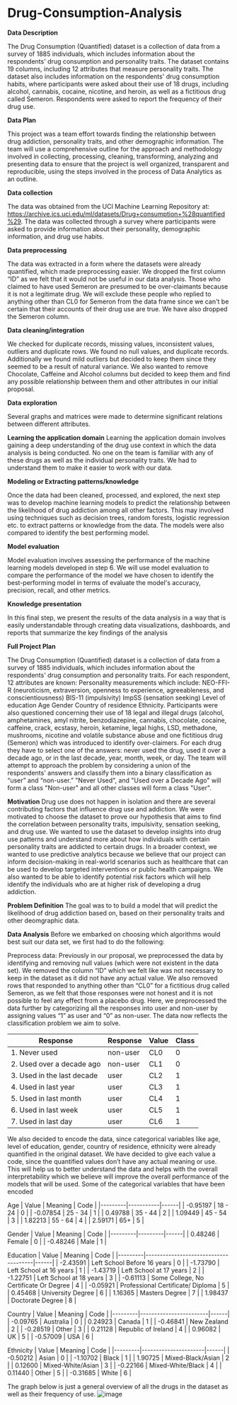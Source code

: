 # Drug-Consumption-Analysis

**Data Description**

The Drug Consumption (Quantified) dataset is a collection of data from a survey of 1885 individuals, which includes information about the respondents' drug consumption and personality traits. The dataset contains 19 columns, including 12 attributes that measure personality traits. 
The dataset also includes information on the respondents' drug consumption habits, where participants were asked about their use of 18 drugs, including alcohol, cannabis, cocaine, nicotine, and heroin, as well as a fictitious drug called Semeron. Respondents were asked to report the frequency of their drug use.

**Data Plan**

This project was a team effort towards finding the relationship between drug addiction, personality traits, and other demographic information. The team will use a comprehensive outline for the approach and methodology involved in collecting, processing, cleaning, transforming, analyzing and presenting data to ensure that the project is well organized, transparent and reproducible, using the steps involved in the process of Data Analytics as an outline. 

**Data collection**

The data was obtained from the UCI Machine Learning Repository at: https://archive.ics.uci.edu/ml/datasets/Drug+consumption+%28quantified%29. The data was collected through a survey where participants were asked to provide information about their personality, demographic information, and drug use habits.

**Data preprocessing**

The data was extracted in a form where the datasets were already quantified, which made preprocessing easier. We dropped the first column “ID” as we felt that it would not be useful in our data analysis. Those who claimed to have used Semeron are presumed to be over-claimants because it is not a legitimate drug. We will exclude these people who replied to anything other than CL0 for Semeron from the data frame since we can't be certain that their accounts of their drug use are true. We have also dropped the Semeron column.

**Data cleaning/integration**

We checked for duplicate records, missing values, inconsistent values, outliers and duplicate rows. We found no null values, and duplicate records. Additionally we found mild outliers but decided to keep them since they seemed to be a result of natural variance. We also wanted to remove Chocolate, Caffeine and Alcohol columns but decided to keep them and find any possible relationship between them and other attributes in our initial proposal.

**Data exploration**

Several graphs and matrices were made to determine significant relations between different attributes. 

**Learning the application domain**
Learning the application domain involves gaining a deep understanding of the drug use context in which the data analysis is being conducted. No one on the team is familiar with any of these drugs as well as the individual personality traits. We had to understand them to make it easier to work with our data.

**Modeling or Extracting patterns/knowledge**

Once the data had been cleaned, processed, and explored, the next step was to develop machine learning models to predict the relationship between the likelihood of drug addiction among all other factors. This may involved using techniques such as decision trees, random forests, logistic regression etc. to extract patterns or knowledge from the data. The models were also compared to identify the best performing model.

**Model evaluation**

Model evaluation involves assessing the performance of the machine learning models developed in step 6. We will use model evaluation to compare the performance of the model we have chosen to identify the best-performing model in terms of evaluate the model's accuracy, precision, recall, and other metrics.

**Knowledge presentation**

In this final step, we present the results of the data analysis in a way that is easily understandable through creating data visualizations, dashboards, and reports that summarize the key findings of the analysis



**Full Project Plan**

The Drug Consumption (Quantified) dataset is a collection of data from a survey of 1885 individuals, which includes information about the respondents' drug consumption and personality traits. For each respondent, 12 attributes are known: Personality measurements which include:
NEO-FFI-R (neuroticism, extraversion, openness to experience, agreeableness, and conscientiousness)
BIS-11 (impulsivity)
ImpSS (sensation seeking)
Level of education
Age
Gender
Country of residence 
Ethnicity. 
Participants were also questioned concerning their use of 18 legal and illegal drugs (alcohol, amphetamines, amyl nitrite, benzodiazepine, cannabis, chocolate, cocaine, caffeine, crack, ecstasy, heroin, ketamine, legal highs, LSD, methadone, mushrooms, nicotine and volatile substance abuse and one fictitious drug (Semeron) which was introduced to identify over-claimers. For each drug they have to select one of the answers: never used the drug, used it over a decade ago, or in the last decade, year, month, week, or day. 
The team will attempt to approach the problem by considering a union of the respondents' answers and classify them into a binary classification as  “user” and “non-user.” "Never Used", and "Used over a Decade Ago" will form a class "Non-user" and all other classes will form a class "User".


**Motivation**
Drug use does not happen in isolation and there are several contributing factors that influence drug use and addiction. We were motivated to choose the dataset to prove our hypothesis that aims to find the correlation between personality traits, impulsivity, sensation seeking, and drug use. We wanted to use the dataset to develop insights into drug use patterns and understand more about how individuals with certain personality traits are addicted to certain drugs. In a broader context, we wanted to use predictive analytics because we believe that our project can inform decision-making in real-world scenarios such as healthcare that can be used to develop targeted interventions or public health campaigns. We also wanted to be able to identify potential risk factors which will help identify the individuals who are at higher risk of developing a drug addiction. 

**Problem Definition**
The goal was to to build a model that will predict the likelihood of drug addiction based on, based on their personality traits and other deomgraphic data. 

**Data Analysis**
Before we embarked on choosing which algorithms would best suit our data set, we first had to do the following:

Preprocess data: Previously in our proposal, we preprocessed the data by identifying and removing null values (which were not existent in the data set). We removed the column “ID” which we felt like was not necessary to keep in the dataset as it did not have any actual value. We also removed rows that responded to anything other than “CL0” for a fictitious drug called Semeron, as we felt that those responses were not honest and it is not possible to feel any effect from a placebo drug. Here, we preprocessed the data further by categorizing all the responses into user and non-user by assigning values “1” as user and “0” as non-user. The data now reflects the classification problem we aim to solve.

| Response | Response | Value | Class |
|----------|----------|-------|-------|
| 1. Never used     |  non-user | CL0   | 0     |
| 2. Used over a decade ago       |  non-user | CL1   | 0     |
| 3. Used in the last decade      |  user | CL2   | 1     |
| 4. Used in last year       |  user | CL3   | 1     |
| 5. Used in last month       |  user | CL4   | 1     |
| 6. Used in last week       |  user | CL5   | 1     |
| 7. Used in last day        |  user | CL6   | 1     |

We also decided to encode the data, since categorical variables like age, level of education, gender, country of residence, ethnicity were already quantified in the original dataset. We have decided to give each value a code, since the quantified values don’t have any actual meaning or use. This will help us to better understand the data and helps with the overall interpretability which we believe will improve the overall performance of the models
that will be used. Some of the categorical variables that have been encoded

Age
| Value   | Meaning   | Code |
|---------|-----------|------|
| -0.95197 | 18 - 24   | 0    |
| -0.07854 | 25 - 34   | 1    |
| 0.49788  | 35 - 44   | 2    |
| 1.09449  | 45 - 54   | 3    |
| 1.82213  | 55 - 64   | 4    |
| 2.59171  | 65+       | 5    |

Gender
| Value   | Meaning | Code |
|---------|---------|------|
| 0.48246 | Female  | 0    |
| -0.48246 | Male    | 1    |

Education
| Value   | Meaning                              | Code |
|---------|--------------------------------------|------|
| -2.43591 | Left School Before 16 years          | 0    |
| -1.73790 | Left School at 16 years              | 1    |
| -1.43719 | Left School at 17 years              | 2    |
| -1.22751 | Left School at 18 years              | 3    |
| -0.61113 | Some College, No Certificate Or Degree | 4    |
| -0.05921 | Professional Certificate/ Diploma    | 5    |
| 0.45468  | University Degree                     | 6    |
| 1.16365  | Masters Degree                        | 7    |
| 1.98437  | Doctorate Degree                      | 8    |

Country
| Value   | Meaning                | Code |
|---------|------------------------|------|
| -0.09765 | Australia              | 0    |
| 0.24923  | Canada                 | 1    |
| -0.46841 | New Zealand            | 2    |
| -0.28519 | Other                  | 3    |
| 0.21128  | Republic of Ireland    | 4    |
| 0.96082  | UK                     | 5    |
| -0.57009 | USA                    | 6    |

Ethnicity
| Value   | Meaning              | Code |
|---------|----------------------|------|
| -0.50212 | Asian                | 0    |
| -1.10702 | Black                | 1    |
| 1.90725  | Mixed-Black/Asian    | 2    |
| 0.12600  | Mixed-White/Asian    | 3    |
| -0.22166 | Mixed-White/Black    | 4    |
| 0.11440  | Other                | 5    |
| -0.31685 | White                | 6    |


The graph below is just a general overview of all the drugs in the dataset as well as their frequency of use.
![image](https://github.com/kechiemerole/Drug-Consumption-Analysis/assets/97633203/a38e9ad7-67b3-48d4-ac58-427d250b3394)


